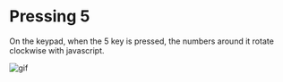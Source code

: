# Pressing 5
On the keypad, when the 5 key is pressed, the numbers around it rotate clockwise with javascript.

<div>  
  
![gif](https://media.giphy.com/media/sIiTfsLNMLodFwdUvj/giphy.gif)
  
</div>

